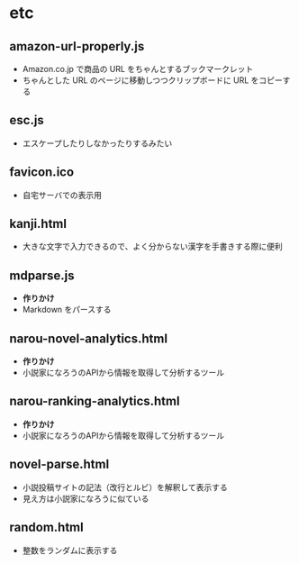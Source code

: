 # etc
## amazon-url-properly.js
* Amazon.co.jp で商品の URL をちゃんとするブックマークレット
* ちゃんとした URL のページに移動しつつクリップボードに URL をコピーする

## esc.js
* エスケープしたりしなかったりするみたい

## favicon.ico
* 自宅サーバでの表示用

## kanji.html
* 大きな文字で入力できるので、よく分からない漢字を手書きする際に便利

## mdparse.js
* **作りかけ**
* Markdown をパースする

## narou-novel-analytics.html
* **作りかけ**
* 小説家になろうのAPIから情報を取得して分析するツール

## narou-ranking-analytics.html
* **作りかけ**
* 小説家になろうのAPIから情報を取得して分析するツール

## novel-parse.html
* 小説投稿サイトの記法（改行とルビ）を解釈して表示する
* 見え方は小説家になろうに似ている

## random.html
* 整数をランダムに表示する
